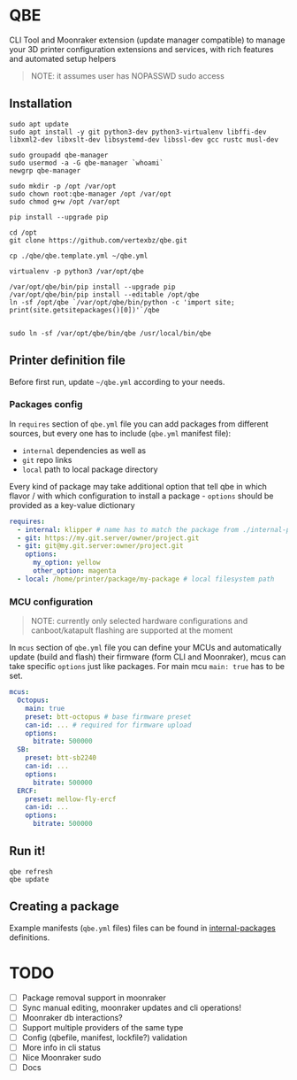 # QBE

CLI Tool and Moonraker extension (update manager compatible) to manage your 3D printer configuration extensions and services, with rich features and automated setup helpers


> NOTE: it assumes user has NOPASSWD sudo access

## Installation

```shell
sudo apt update
sudo apt install -y git python3-dev python3-virtualenv libffi-dev libxml2-dev libxslt-dev libsystemd-dev libssl-dev gcc rustc musl-dev

sudo groupadd qbe-manager
sudo usermod -a -G qbe-manager `whoami`
newgrp qbe-manager

sudo mkdir -p /opt /var/opt
sudo chown root:qbe-manager /opt /var/opt
sudo chmod g+w /opt /var/opt

pip install --upgrade pip

cd /opt
git clone https://github.com/vertexbz/qbe.git

cp ./qbe/qbe.template.yml ~/qbe.yml

virtualenv -p python3 /var/opt/qbe

/var/opt/qbe/bin/pip install --upgrade pip
/var/opt/qbe/bin/pip install --editable /opt/qbe
ln -sf /opt/qbe `/var/opt/qbe/bin/python -c 'import site; print(site.getsitepackages()[0])'`/qbe


sudo ln -sf /var/opt/qbe/bin/qbe /usr/local/bin/qbe
```

## Printer definition file

Before first run, update `~/qbe.yml` according to your needs.

### Packages config 

In `requires` section of `qbe.yml` file you can add packages from different sources, but every one has to include (`qbe.yml` manifest file):
- `internal` dependencies as well as 
- `git` repo links
- `local` path to local package directory

Every kind of package may take additional option that tell qbe in which flavor / with which configuration to install a package - `options` should be provided as a key-value dictionary


```yaml
requires:
  - internal: klipper # name has to match the package from ./internal-packages
  - git: https://my.git.server/owner/project.git
  - git: git@my.git.server:owner/project.git
    options:
      my_option: yellow
      other_option: magenta
  - local: /home/printer/package/my-package # local filesystem path
```

### MCU configuration

> NOTE: currently only selected hardware configurations and canboot/katapult flashing are supported at the moment

In `mcus` section of `qbe.yml` file you can define your MCUs and automatically update (build and flash) their firmware (form CLI and Moonraker), mcus can take specific `options` just like packages. For main mcu `main: true` has to be set.

```yaml
mcus:
  Octopus:
    main: true
    preset: btt-octopus # base firmware preset
    can-id: ... # required for firmware upload
    options:
      bitrate: 500000
  SB:
    preset: btt-sb2240
    can-id: ...
    options:
      bitrate: 500000
  ERCF:
    preset: mellow-fly-ercf
    can-id: ...
    options:
      bitrate: 500000
```


## Run it!

```shell
qbe refresh
qbe update
```

## Creating a package 

Example manifests (`qbe.yml` files) files can be found in [internal-packages](internal-packages) definitions.


# TODO

* [ ] Package removal support in moonraker
* [ ] Sync manual editing, moonraker updates and cli operations!
* [ ] Moonraker db interactions?
* [ ] Support multiple providers of the same type
* [ ] Config (qbefile, manifest, lockfile?) validation
* [ ] More info in cli status
* [ ] Nice Moonraker sudo
* [ ] Docs